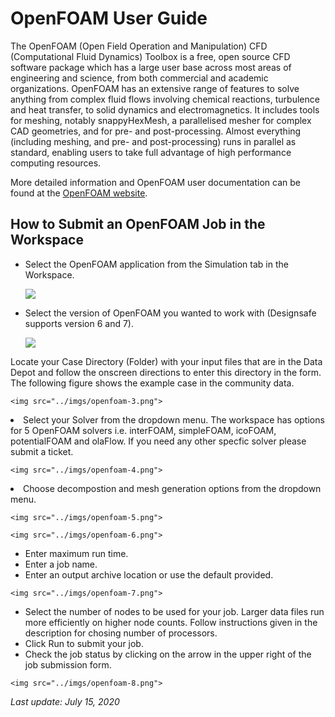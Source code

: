 # OpenFOAM User Guide</h3>

The OpenFOAM (Open Field Operation and Manipulation) CFD (Computational Fluid Dynamics) Toolbox is a free, open source CFD software package which has a large user base across most areas of engineering and science, from both commercial and academic organizations. OpenFOAM has an extensive range of features to solve anything from complex fluid flows involving chemical reactions, turbulence and heat transfer, to solid dynamics and electromagnetics. It includes tools for meshing, notably snappyHexMesh, a parallelised mesher for complex CAD geometries, and for pre- and post-processing. Almost everything (including meshing, and pre- and post-processing) runs in parallel as standard, enabling users to take full advantage of high performance computing resources.

More detailed information and OpenFOAM user documentation can be found at the <a href="https://openfoam.org/" target="_blank">OpenFOAM website</a>. 

## How to Submit an OpenFOAM Job in the Workspace

* Select the OpenFOAM application from the Simulation tab in the Workspace.

	<img src="../imgs/openfoam-1.png">

* Select the version of OpenFOAM you wanted to work with (Designsafe supports version 6 and 7). 

	<img src="../imgs/openfoam-2.png">

Locate your Case Directory (Folder) with your input files that are in the Data Depot and follow the onscreen directions to enter this directory in the form. The following figure shows the example case in the community data. 

	<img src="../imgs/openfoam-3.png">

<li>Select your Solver from the dropdown menu. The workspace has options for 5 OpenFOAM solvers i.e. interFOAM, simpleFOAM, icoFOAM, potentialFOAM and olaFlow. If you need any other specfic solver please submit a ticket.</li>

	<img src="../imgs/openfoam-4.png">

<li>Choose decompostion and mesh generation options from the dropdown menu. </li>

	<img src="../imgs/openfoam-5.png">

	<img src="../imgs/openfoam-6.png">

<ul>
	<li>Enter maximum run time. </li>
	<li>Enter a job name.</li>
	<li>Enter an output archive location or use the default provided.</li>
</ul>

	<img src="../imgs/openfoam-7.png">

<ul>
	<li>Select the number of nodes to be used for your job. Larger data files run more efficiently on higher node counts. Follow instructions given in the description for chosing number of processors. </li>
	<li>Click Run to submit your job.</li>
	<li>Check the job status by clicking on the arrow in the upper right of the job submission form.</li>
</ul>

	<img src="../imgs/openfoam-8.png">

<em>Last update: July 15, 2020</em>

